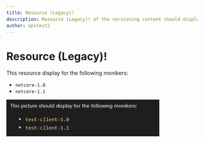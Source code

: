 ```yaml
---
title: Resource (Legacy)!
description: Resource (Legacy)! of the versioning content should display for the following moniker Range as '< netcore-2.0'
author: opstest2
---
```


# Resource (Legacy)!

This resource display for the following monikers:

* `netcore-1.0`
* `netcore-1.1`

![Image](media/a.png)